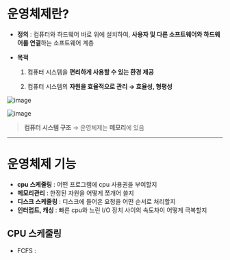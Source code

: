 # 운영체제란?

- **정의** : 컴퓨터와 하드웨어 바로 위에 설치하여, **사용자 및 다른 소프트웨어와 하드웨어를 연결**하는 소프트웨어 계층
- **목적**

    1) 컴퓨터 시스템을 **편리하게 사용할 수 있는 환경 제공**

    2) 컴퓨터 시스템의 **자원을 효율적으로 관리 → 효율성, 형평성**

![image](https://user-images.githubusercontent.com/72757829/104917222-77a35b80-59d6-11eb-812c-5cb2db1234ef.png)

![image](https://user-images.githubusercontent.com/72757829/104917255-85f17780-59d6-11eb-8078-346b8b63c3ef.png)
> **컴퓨터 시스템 구조** → 운영체제는 **메모리**에 있음     

----     
# 운영체제 기능    
- **cpu 스케줄링** : 어떤 프로그램에 cpu 사용권을 부여할지    
- **메모리관리** : 한정된 자원을 어떻게 쪼개어 쓸지     
- **디스크 스케줄링** : 디스크에 들어온 요청을 어떤 순서로 처리할지     
- **인터럽트, 캐싱** : 빠른 cpu와 느린 I/O 장치 사이의 속도차이 어떻게 극복할지    

## CPU 스케줄링   
- FCFS : 
